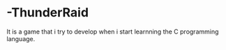 # -ThunderRaid
It is a game that i try to develop when i start learnning the C programming language.
